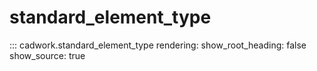# standard_element_type

::: cadwork.standard_element_type
    rendering:
        show_root_heading: false
        show_source: true
